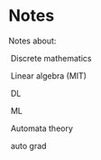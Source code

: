 # Notes
Notes about:

​	Discrete mathematics

​    Linear algebra (MIT)

​    DL

​    ML

​    Automata theory

​    auto grad
